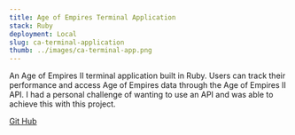 ```yaml
---
title: Age of Empires Terminal Application
stack: Ruby
deployment: Local
slug: ca-terminal-application
thumb: ../images/ca-terminal-app.png
---
```




An Age of Empires II terminal application built in Ruby. Users can track their performance and access Age of Empires data through the Age of Empires II API. I had a personal challenge of wanting to use an API and was able to achieve this with this project.

[Git Hub](https://github.com/AliceMenzie/terminal_app)
